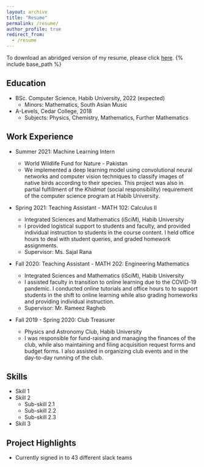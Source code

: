 ```yaml
---
layout: archive
title: "Resume"
permalink: /resume/
author_profile: true
redirect_from:
  - /resume
---
```


To download an abridged version of my resume, please click [here](/files/m-usaidrehman-resume.pdf).
{% include base_path %}
## Education
* BSc. Computer Science, Habib University, 2022 (expected)
  * Minors: Mathematics, South Asian Music 
* A-Levels, Cedar College, 2018 
  * Subjects: Physics, Chemistry, Mathematics, Further Mathematics 

## Work Experience

* Summer 2021: Machine Learning Intern
  * World Wildlife Fund for Nature - Pakistan
  * We implemented a deep learning model using convolutional neural networks and computer vision techniques to classify images of native birds according to their species. This project was also in partial fulfillment of the _Khidmat_ (social responsibility) requirement of the computer science program at Habib University.

* Spring 2021: Teaching Assistant - MATH 102: Calculus II
  * Integrated Sciences and Mathematics (iSciM), Habib University
  * I provided logistical support to students and faculty, and provided individual instruction to students in the course content. I held office hours to deal with student queries, and graded homework assignments. 
  * Supervisor: Ms. Sajal Rana

* Fall 2020: Teaching Assistant - MATH 202: Engineering Mathematics
  * Integrated Sciences and Mathematics (iSciM), Habib University
  * I assisted faculty in transition to online learning due to the COVID-19 pandemic. I conducted online tutorials and office hours to 
  to support students in the shift to online learning while also grading homeworks and providing individual instruction. 
  * Supervisor: Mr. Rameez Ragheb
  
* Fall 2019 - Spring 2020: Club Treasurer 
  * Physics and Astronomy Club, Habib University 
  * I was responsible for fund-raising and managing the finances of the club, while also maintaining and filing acquisition request forms and budget forms. I also assisted in organizing club events and in the day-to-day running of the club.  

## Skills

* Skill 1
* Skill 2
  * Sub-skill 2.1
  * Sub-skill 2.2
  * Sub-skill 2.3
* Skill 3

<!-- ## Teaching

  <ul>{% for post in site.teaching %}
    {% include archive-single-cv.html %}
  {% endfor %}</ul> -->
  
## Project Highlights

* Currently signed in to 43 different slack teams
